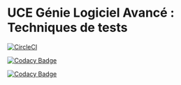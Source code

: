 # UCE Génie Logiciel Avancé : Techniques de tests

[![CircleCI](https://circleci.com/gh/sabriBoussetha/ceri-m1-test.svg?style=svg)](https://circleci.com/gh/sabriBoussetha/ceri-m1-test)

[![Codacy Badge](https://api.codacy.com/project/badge/Grade/d661323e496140c68f8a7a279ba2efc6)](https://www.codacy.com/app/sabriBoussetha/ceri-m1-test?utm_source=github.com&amp;utm_medium=referral&amp;utm_content=sabriBoussetha/ceri-m1-test&amp;utm_campaign=Badge_Grade)

[![Codacy Badge](https://api.codacy.com/project/badge/Coverage/d661323e496140c68f8a7a279ba2efc6)](https://www.codacy.com/app/sabriBoussetha/ceri-m1-test?utm_source=github.com&utm_medium=referral&utm_content=sabriBoussetha/ceri-m1-test&utm_campaign=Badge_Coverage)